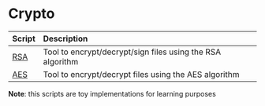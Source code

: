 # Crypto

| Script | Description |
|:----------|:------------|
| [RSA](rsa.py) | Tool to encrypt/decrypt/sign files using the RSA algorithm |
| [AES](aes.py) | Tool to encrypt/decrypt files using the AES algorithm |

__Note__: this scripts are toy implementations for learning purposes

